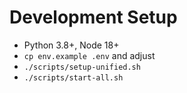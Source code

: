 # Development Setup

- Python 3.8+, Node 18+
- `cp env.example .env` and adjust
- `./scripts/setup-unified.sh`
- `./scripts/start-all.sh`